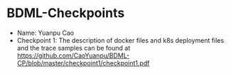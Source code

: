 # BDML-Checkpoints
- Name: Yuanpu Cao
- Checkpoint 1: The description of docker files and k8s deployment files and the trace samples can be found at  https://github.com/CaoYuanpu/BDML-CP/blob/master/checkpoint1/checkpoint1.pdf